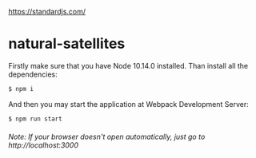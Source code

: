 https://standardjs.com/  
# natural-satellites
Firstly make sure that you have Node 10.14.0 installed. Than install all the dependencies:
```bash
$ npm i
```
And then you may start the application at Webpack Development Server:
```bash
$ npm run start
```
######  Note: *If your browser doesn't open automatically, just go to http://localhost:3000*
